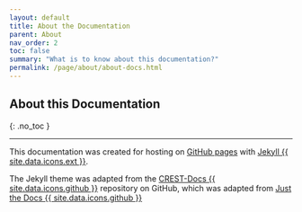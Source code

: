 ```yaml
---
layout: default
title: About the Documentation
parent: About
nav_order: 2
toc: false
summary: "What is to know about this documentation?"
permalink: /page/about/about-docs.html
---
```


## About this Documentation
{: .no_toc }

---


This documentation was created for hosting on [GitHub pages](https://pages.github.com/)
with [Jekyll {{ site.data.icons.ext }}](https://jekyllrb.com/).

The Jekyll theme was adapted from the  [CREST-Docs {{ site.data.icons.github }}](https://github.com/crest-lab/crest-docs) repository on GitHub, which was adapted from [Just the Docs {{ site.data.icons.github }}](https://github.com/just-the-docs/just-the-docs)


